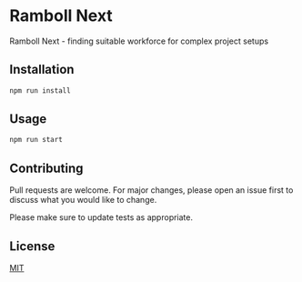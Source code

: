 # Ramboll Next

Ramboll Next - finding suitable workforce for complex project setups

## Installation

```bash
npm run install
```

## Usage
```bash
npm run start
```

## Contributing
Pull requests are welcome. For major changes, please open an issue first to discuss what you would like to change.

Please make sure to update tests as appropriate.

## License
[MIT](https://choosealicense.com/licenses/mit/)